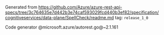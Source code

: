 Generated from https://github.com/Azure/azure-rest-api-specs/tree/3c764635e7d442b3e74caf593029fcd440b3ef82/specification/cognitiveservices/data-plane/SpellCheck/readme.md tag: `release_1_0`

Code generator @microsoft.azure/autorest.go@~2.1.161

